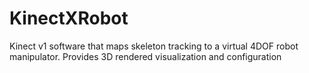 # KinectXRobot
Kinect v1 software that maps skeleton tracking to a virtual 4DOF robot manipulator.  Provides 3D rendered visualization and configuration
